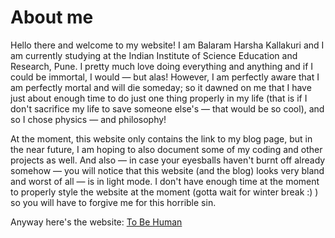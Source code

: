 
# About me
Hello there and welcome to my website! I am Balaram Harsha Kallakuri and I am currently studying at the Indian Institute of Science Education and Research, Pune.
I pretty much love doing everything and anything and if I could be immortal, I would &mdash; but alas! However, I am perfectly aware that I am perfectly mortal and will die someday;
so it dawned on me that I have just about enough time to do just one thing properly in my life (that is if I don't sacrifice my life to save someone else's &mdash; that would be so cool), and so I chose physics &mdash; and philosophy!  

At the moment, this website only contains the link to my blog page, but in the near future, I am hoping to also document some of my coding and other projects as well.
And also &mdash; in case your eyesballs haven't burnt off already somehow &mdash; you will notice that this website (and the blog) looks very bland and worst of all &mdash; is in light mode.
I don't have enough time at the moment to properly style the website at the moment (gotta wait for winter break :) )  so you will have to forgive me for this horrible sin.


Anyway here's the website: [To Be Human](https://pisquaredbysix.github.io/to-be-human/)
